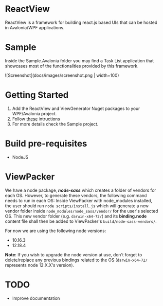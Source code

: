 # ReactView

ReactView is a framework for building react.js based UIs that can be hosted in Avalonia/WPF applications.

# Sample

Inside the Sample.Avalonia folder you may find a Task List application that showcases most of the functionalities provided by this framework.

![Screenshot](docs/images/screenshot.png | width=100)

# Getting Started

1) Add the ReactView and ViewGenerator Nuget packages to your WPF/Avalonia project.
2) Follow [these](ViewGenerator/readme.txt "Instructions") intructions 
3) For more details check the Sample project.

# Build pre-requisites
- NodeJS

# ViewPacker

We have a node package, _**node-sass**_ which creates a folder of vendors for each OS. However, to generate these vendors, the following command needs to run in each OS:
Inside ViewPacker with node_modules installed, the user should run `node scripts/install.js` which will generate a new vendor folder inside `node_modules/node_sass/vendor/` for the user's selected OS. This new vendor folder (e.g. `darwin-x64-72/`) and its **binding.node** content file shall then be added to ViewPacker's `build/node-sass-vendors/`.

For now we are using the following node versions:
- 10.16.3
- 12.18.4

**Note:** If you wish to upgrade the node version at use, don't forget to delete/replace any previous bindings related to the OS (`darwin-x64-72/` represents node 12.X.X's version).

# TODO
- Improve documentation
